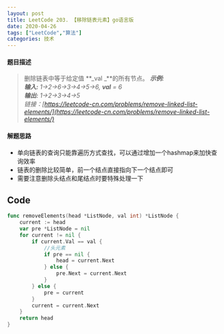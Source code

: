 ```yaml
---
layout: post
title: LeetCode 203. 【移除链表元素】go语言版
date: 2020-04-26
tags: ["LeetCode","算法"]
categories: 技术
---
```


<!-- wp:heading {"level":4} -->

#### 题目描述

<!-- /wp:heading -->

<!-- wp:quote -->
> 删除链表中等于给定值 **_val _**的所有节点。
> <cite>**示例:**  
> **输入:** 1->2->6->3->4->5->6, _**val**_ = 6  
> **输出:** 1->2->3->4->5  
> 链接：[https://leetcode-cn.com/problems/remove-linked-list-elements/](https://leetcode-cn.com/problems/remove-linked-list-elements/)</cite>
<!-- /wp:quote -->

<!-- wp:heading {"level":4} -->

#### 解题思路

<!-- /wp:heading -->

<!-- wp:list -->

*   单向链表的查询只能靠遍历方式查找，可以通过增加一个hashmap来加快查询效率
*   链表的删除比较简单，前一个结点直接指向下一个结点即可
*   需要注意删除头结点和尾结点时要特殊处理一下
<!-- /wp:list -->

<!-- wp:heading -->

## Code

<!-- /wp:heading -->

```go
func removeElements(head *ListNode, val int) *ListNode {
    current := head
	var pre *ListNode = nil
	for current != nil {
		if current.Val == val {
			//头元素
			if pre == nil {
				head = current.Next
			} else {
				pre.Next = current.Next
			}
		} else {
			pre = current
		}
        current = current.Next
	}
	return head
}
```

 